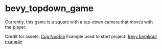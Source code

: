 # bevy_topdown_game
Currently, this game is a square with a top-down camera that moves with the player.

Credit for assets: [Cup Nooble](https://cupnooble.itch.io/)
Example used to start project: [Bevy breakout example](https://github.com/bevyengine/bevy/blob/main/examples/games/breakout.rs)